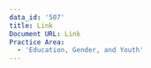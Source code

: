 ```yaml
---
data_id: '507'
title: Link
Document URL: Link
Practice Area:
  - 'Education, Gender, and Youth'
---
```

